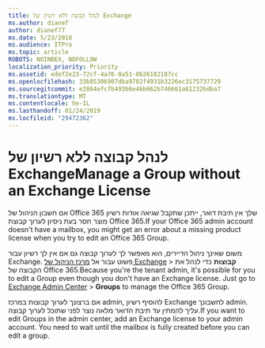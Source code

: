 ```yaml
---
title: לנהל קבוצה ללא רשיון של Exchange
ms.author: dianef
author: dianef77
ms.date: 5/23/2018
ms.audience: ITPro
ms.topic: article
ROBOTS: NOINDEX, NOFOLLOW
localization_priority: Priority
ms.assetid: edef2e23-72cf-4a76-8a51-0b26182187cc
ms.openlocfilehash: 33b85306907dba9782f4931b3226ec3175737729
ms.sourcegitcommit: e2864efcfb493b6e46b662b746661a61232bdba7
ms.translationtype: MT
ms.contentlocale: he-IL
ms.lasthandoff: 01/24/2019
ms.locfileid: "29472362"
---
```

# <a name="manage-a-group-without-an-exchange-license"></a><span data-ttu-id="02d05-102">לנהל קבוצה ללא רשיון של Exchange</span><span class="sxs-lookup"><span data-stu-id="02d05-102">Manage a Group without an Exchange License</span></span>

<span data-ttu-id="02d05-103">אם חשבון הניהול של Office 365 שלך אין תיבת דואר, ייתכן שתקבל שגיאה אודות רשיון מוצר חסר בעת ניסיון לערוך קבוצת Office 365.</span><span class="sxs-lookup"><span data-stu-id="02d05-103">If your Office 365 admin account doesn't have a mailbox, you might get an error about a missing product license when you try to edit an Office 365 Group.</span></span>
  
<span data-ttu-id="02d05-p101">משום שאינך ניהול הדיירים, הוא מאפשר לך לערוך קבוצה גם אם אין לך רשיון עבור Exchange. פשוט עבור אל [מרכז הניהול של Exchange](https://support.office.com/article/https://outlook.office365.com/ecp.aspx) \> **קבוצות** כדי לנהל את הקבוצה של Office 365.</span><span class="sxs-lookup"><span data-stu-id="02d05-p101">Because you're the tenant admin, it's possible for you to edit a Group even though you don't have an Exchange license. Just go to [Exchange Admin Center](https://support.office.com/article/https://outlook.office365.com/ecp.aspx) \> **Groups** to manage the Office 365 Group.</span></span> 
  
<span data-ttu-id="02d05-p102">אם ברצונך לערוך קבוצות במרכז admin, להוסיף רשיון Exchange לחשבונך admin. עליך להמתין עד תיבת הדואר מלאה נוצר לפני שתוכל לערוך קבוצה.</span><span class="sxs-lookup"><span data-stu-id="02d05-p102">If you want to edit Groups in the admin center, add an Exchange license to your admin account. You need to wait until the mailbox is fully created before you can edit a group.</span></span>
  

